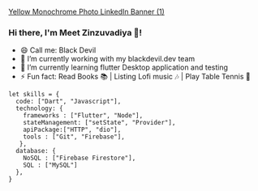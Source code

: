 [Yellow Monochrome Photo LinkedIn Banner (1)](https://user-images.githubusercontent.com/42451405/117413076-28584b00-af33-11eb-872f-e5c11ec099aa.png)

### Hi there, I'm Meet Zinzuvadiya 👋!

- 😄 Call me: Black Devil 
- 🔭 I’m currently working with my blackdevil.dev team
- 🌱 I’m currently learning flutter Desktop application and testing
- ⚡ Fun fact: Read Books 📚 | Listing Lofi music 🎶  | Play Table Tennis 🏓  

```
let skills = {
  code: ["Dart", "Javascript"],
  technology: {
    frameworks : ["Flutter", "Node"],
    stateManagement: ["setState", "Provider"],
    apiPackage:["HTTP", "dio"],
    tools : ["Git", "Firebase"],
   },
  database: {
    NoSQL : ["Firebase Firestore"],
    SQL : ["MySQL"]
  },
}
```
<!--
**BlackDevil98/BlackDevil98** is a ✨ _special_ ✨ repository because its `README.md` (this file) appears on your GitHub profile.

Here are some ideas to get you started:

- 🔭 I’m currently working on ...
- 🌱 I’m currently learning ...
- 👯 I’m looking to collaborate on ...
- 🤔 I’m looking for help with ...
- 💬 Ask me about ...
- 📫 How to reach me: ...
- 😄 Pronouns: ...
- ⚡ Fun fact: ...
-->

